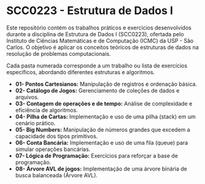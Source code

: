 # SCC0223 - Estrutura de Dados I

Este repositório contém os trabalhos práticos e exercícios desenvolvidos durante a disciplina de Estrutura de Dados I (SCC0223), ofertada pelo Instituto de Ciências Matemáticas e de Computação (ICMC) da USP - São Carlos. O objetivo é aplicar os conceitos teóricos de estruturas de dados na resolução de problemas computacionais.

Cada pasta numerada corresponde a um trabalho ou lista de exercícios específicos, abordando diferentes estruturas e algoritmos.

* **01- Pontos Cartesianos:** Manipulação de registros e ordenação básica.
* **02- Catálogo de Jogos:** Gerenciamento de coleções de dados e arquivos.
* **03- Contagem de operações e de tempo:** Análise de complexidade e eficiência de algoritmos.
* **04- Pilha de Cartas:** Implementação e uso de uma pilha (stack) em um cenário prático.
* **05- Big Numbers:** Manipulação de números grandes que excedem a capacidade dos tipos primitivos.
* **06- Conta Bancária:** Implementação e uso de uma fila (queue) para simular operações bancárias.
* **07- Lógica de Programação:** Exercícios para reforçar a base de programação.
* **08- Árvore AVL de jogos:** Implementação de uma árvore binária de busca balanceada (Árvore AVL).
